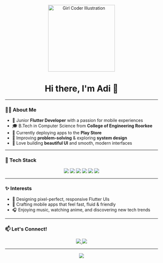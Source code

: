 <!-- 🧑‍💻 Hero Image -->
<p align="center">
  <img src="https://i.imgur.com/a2s8XWa.png" width="220" alt="Girl Coder Illustration" />
</p>

<h1 align="center">Hi there, I'm Adi 👋</h1>

<hr />

### 👩‍💻 About Me
- 🚀 Junior **Flutter Developer** with a passion for mobile experiences  
- 🎓 B.Tech in Computer Science from **College of Engineering Roorkee**  
- 📲 Currently deploying apps to the **Play Store**  
- 🧠 Improving **problem-solving** & exploring **system design**  
- 🎨 Love building **beautiful UI** and smooth, modern interfaces

---

### 💼 Tech Stack
<p align="center">
  <img src="https://img.shields.io/badge/Flutter-5AC8FA?style=for-the-badge&logo=flutter&logoColor=white" />
  <img src="https://img.shields.io/badge/Dart-00B4AB?style=for-the-badge&logo=dart&logoColor=white" />
  <img src="https://img.shields.io/badge/Java-F89820?style=for-the-badge&logo=java&logoColor=white" />
  <img src="https://img.shields.io/badge/JavaScript-FFE873?style=for-the-badge&logo=javascript&logoColor=black" />
  <img src="https://img.shields.io/badge/Firebase-FFCB2B?style=for-the-badge&logo=firebase&logoColor=black" />
  <img src="https://img.shields.io/badge/Git-F1502F?style=for-the-badge&logo=git&logoColor=white" />
</p>

---

### ✨ Interests
- 🎨 Designing pixel-perfect, responsive Flutter UIs  
- 📱 Crafting mobile apps that feel fast, fluid & friendly  
- 🎧 Enjoying music, watching anime, and discovering new tech trends  

---

### 📫 Let's Connect!
<p align="center">
  <a href="https://www.linkedin.com/in/your-profile">
    <img src="https://img.shields.io/badge/LinkedIn-0077B5?style=for-the-badge&logo=linkedin&logoColor=white" />
  </a>
  <a href="https://your-portfolio.com">
    <img src="https://img.shields.io/badge/Portfolio-333333?style=for-the-badge&logo=google-chrome&logoColor=white" />
  </a>
</p>

---

<!-- 📊 GitHub Stats -->
<p align="center">
  <img src="https://github-readme-stats.vercel.app/api?username=your-github-username&show_icons=true&theme=vue-dark&hide_border=true&border_radius=15" />
</p>

